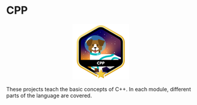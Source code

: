 # CPP
  <p align="center">
  <img src="https://github.com/mcombeau/mcombeau/blob/main/42_badges/cppm.png" alt="CPP 42 project badge"/>
  </p>

These projects teach the basic concepts of C++. In each module, different parts of the language are covered.
